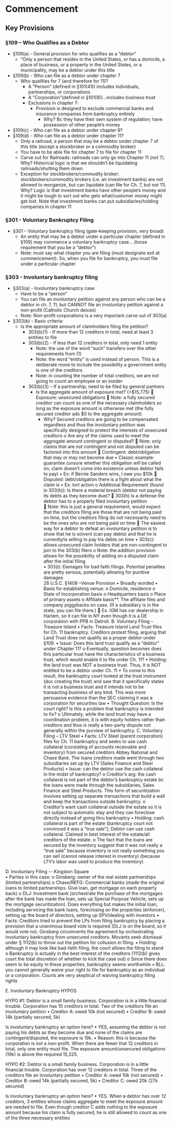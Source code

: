 # Commencement

## Key Provisions

### §109 – Who Qualifies as a Debtor

* §109(a) - General provision for who qualifies as a “debtor”
  * “Only a person that resides in the United States, or has a domicile, a place of business, or a property in the United States, or a municipality, may be a debtor under this title
* §109(b) - Who can file as a debtor under chapter 7
  * Who qualifies for 7 (and therefore for 11)?
    * A “Person” (defined in §101(41)) includes individuals, partnerships, or corporations
    * A “Corporation”(defined in §101(9))…includes business trust
    * Exclusions in chapter 7:
      * Provision is designed to exclude commercial banks and insurance companies from bankruptcy entirely
        * Why? Bc they have their own system of regulation; have possession of other people’s money
* §109(c) - Who can file as a debtor under chapter 9?
* §109(d) - Who can file as a debtor under chapter 11?
  * Only a railroad, a person that may be a debtor under chapter 7 of this title (except a stockbroker or a commodity broker)
  * You have to be able file for chapter 7 to file for chapter 11
  * Carve out for Railroads: railroads can only go into Chapter 11 (not 7). Why? Historical logic is that we shouldn’t be liquidating railroads/shutting them down
  * Exception for stockbrokers/commodity broker: stockbrokers/commodity brokers (i.e. an investment banks) are not allowed to reorganize, but can liquidate (can file for Ch. 7, but not 11). Why? Logic is that investment banks have other people’s money and it might be tough to sort out who gets what/customer money might get lost. Note that investment banks can put subsidiaries/holding companies in chapter 11

### §301 - Voluntary Bankruptcy Filing

* §301 – Voluntary bankruptcy filing (gate-keeping provision, very broad)
  * An entity that may be a debtor under a particular chapter (defined in §109) may commence a voluntary bankruptcy case… (loose requirement that you be a “debtor”)
  * Note: must say what chapter you are filing (must designate exit at commencement). So, when you file for bankruptcy, you must file under a particular chapter

### §303 - Involuntary bankruptcy filing

* §303(a) - Involuntary bankruptcy case
  * Have to be a “person”
  * You can file an involuntary petition against any person who can be a debtor in ch. 7, 11, but CANNOT file an involuntary petition against a non-profit (Catholic Church deices)
  * Note: Non-profit corporations is a very important carve out of 303(a)
* §303(b) - Basic criteria:
  * Is the appropriate amount of claimholders filing the petition?
    * 303(b)(1) - If more than 12 creditors in total, need at least 3 entities to file
    * 303(b)(2) - If less than 12 creditors in total, only need 1 entity
      * Note: the use of the word “such” transfers over the other requirements from (1)
      * Note: the word “entity” is used instead of person. This is a deliberate move to include the possibility a government entity is one of the creditors
      * Note: in counting the number of total creditors, we are not going to count an employee or an insider
    * 303(b)(3) – If a partnership, need to be filed by general partners
      * Is the aggregate amount of exposure met? (>$15,775)
        	Exposure: unsecured obligations
        	Note: a fully secured creditor can count as one of the necessary claimholders so long as the exposure amount is otherwise met (the fully secured creditor ads $0 to the aggregate amount)
          * Why? Secured creditors are going to be compensated regardless and thus the involuntary petition was specifically designed to protect the interests of unsecured creditors
o	Are any of the claims used to meet the aggregate amount contingent or disputed? 
	Note: only claims that are not contingent and not disputed can be factored into this amount 
	Contingent: debt/obligation that may or may not become due 
•	Classic example: guarantee (unsure whether this obligation will be called on, claim doesn’t come into existence unless debtor fails to pay) 
•	Ex: if Bernie Sanders wins, I owe you $10k 
	Disputed: debt/obligation there is a fight about what the claim is
•	Ex: tort action 
o	Additional Requirement (found in 303(h)): Is there a material breach (debtor not paying its debts as they become due)? 
	303(h) is a defense the debtor has to a properly filed involuntary petition  
	Note: this is just a general requirement, would expect that the creditors filing are those that are not being paid on time, but the creditors filing do not necessarily need to be the ones who are not being paid on time 
	The easiest way for a debtor to defeat an involuntary petition is to show that he is solvent (can pay debts) and that he is currently/is willing to pay his debts on time 
•	303(c): allows unsecured claim holders that are non-contingent to join to the 303(b) filers
o	Note: the addition provision allows for the possibility of adding on a disputed claim after the initial filing   
•	303(i): Damages for bad faith filings. Potential penalties are pretty serious, potentially allowing for punitive damages  
28 U.S.C. §1408 –Venue Provision 
•	Broadly worded
•	Basis for establishing venue: 
o	Domicile, residence 
o	State of Incorporation basis
o	Headquarters basis
o	Place of primary assets
o	Affiliate basis**. The affiliate files and company piggybacks on case. (If a subsidiary is in the state, you can file there.)
	Ex. IGM has car dealership in Harlem, so it can file in NY even though it is a DE corporation with PPB in Detroit. 
B.	Voluntary Filing – Treasure Island
•	Facts: Treasure Island Land Trust files for Ch. 11 bankruptcy. Creditors protest filing, arguing that Land Trust does not qualify as a proper debtor under §109. 
•	Issue: Does this land trust qualify as a “debtor” under Chapter 11? 
o	Eventually, question becomes does this particular trust have the characteristics of a business trust, which would enable it to file under Ch. 11? 
•	Holding: the land trust was NOT a business trust. Thus, it is NOT entitled to be a debtor under Ch. 11
•	To come to this result, the bankruptcy court looked at the trust instrument (doc creating the trust) and saw that it specifically states it is not a business trust and it intends not to be transacting business of any kind. This was more persuasive evidence than the SEC claiming it was a corporation for securities law
•	Thought Question: Is the court right? Is this a problem that bankruptcy is intended to fix? 
o	Ultimately, while the land trust may have a coordination problem, it is with equity holders rather than creditors and thus is really a two-party dispute not generally within the purview of bankruptcy. 
C.	Voluntary Filing – LTV Steel
•	Facts: LTV Steel (parent corporation) files for Ch. 11 bankruptcy and seeks to use cash collateral (consisting of accounts receivable and inventory) from secured creditors Abbey National and Chase Bank. The loans creditors made went through two subsidiaries set up by LTV (Sales Finance and Steel Products) 
•	Issue: can the debtor use the cash collateral in the midst of bankruptcy? 
o	Creditor’s arg: the cash collateral is not part of the debtor’s bankruptcy estate bc the loans were made through the subsidiaries, Sales Finance and Steel Products. This form of securitization involves setting up separate transactions that build a wall and keep the transactions outside bankruptcy.
o	Creditor’s want cash collateral outside the estate so it is not subject to automatic stay and they can foreclose directly instead of going thru bankruptcy
•	Holding: cash collateral is part of the estate (bankruptcy court not convinced it was a “true sale”); Debtor can use cash collateral. Claimed in best interest of the estate/all creditors of the estate.
o	The fact that the loans are secured by the inventory suggest that it was not really a “true sale” because inventory is not really something you can sell (cannot release interest in inventory) (because LTV’s labor was used to produce the inventory) 


D.	Involuntary Filing -- Kingston Square  
•	Parties in this case: 
o	Ginsberg: owner of the real estate partnerships (limited partnerships)
o	Chase/REFG: Commercial banks (made the original loans to limited partnerships. Give loan, get mortgage on each property back) 
o	DLJ: Investment bank (orchestrate the purchase of the mortgages after the bank has made the loan, sets up Special Purpose Vehicle, sets up the mortgage securitization). Does everything but makes the initial loan, including servicing the bank loans, foreclosing on the properties (enforcer), setting up the board of directors, setting up SPV/dealing with investors 
•	Facts: Creditors tried to prevent the LPs from filing bankruptcy by placing a provision that a unanimous board vote is required (DLJ is on the board, so it would vote no). Ginsberg circumvents the agreement by orchestrating involuntary bankruptcy from unsecured creditors. Movants seek dismissal under § 1112(b) to throw out the petition for collusion in filing. 
•	Holding: although it may look like bad-faith filing, the court allows the filing to stand 
o	Bankruptcy is actually in the best interest of the creditors (1112(b) gives court the total discretion of whether to kick the case out)
o	Since there does seem to be equity in these properties, bankruptcy seems worthwhile
•	BLL: you cannot generally waive your right to file for bankruptcy as an individual or a corporation. Courts are very skeptical of waiving bankruptcy filing rights

E.	Involuntary Bankruptcy HYPOS

HYPO #1: Debtor is a small family business. Corporation is in a little financial trouble. Corporation has 10 creditors in total. Two of the creditors file an involuntary petition 
•	Creditor A: owed 10k (not secured) 
•	Creditor B: owed 14k (partially secured, 5k) 

Is involuntary bankruptcy an option here? 
•	YES, assuming the debtor is not paying his debts as they become due and none of the claims are contingent/disputed, the exposure is 19k. 
•	Reason: this is because the corporation is not a non-profit. When there are fewer that 12 creditors in total, only one entity must file. The exposure amount/unsecured obligations (19k) is above the required 15,325.

HYPO #2: Debtor is a small family business. Corporation is in a little financial trouble. Corporation has over 12 creditors in total. Three of the creditors file an involuntary petition 
•	Creditor A: owed 10k (not secured) 
•	Creditor B: owed 14k (partially secured, 5k) 
•	Creditor C: owed 20k (27k secured) 

Is involuntary bankruptcy an option here? 
•	YES. When a debtor has over 12 creditors, 3 entities whose claims aggregate to meet the exposure amount are needed to file. Even though creditor C adds nothing to the exposure amount because his claim is fully secured, he is still allowed to count as one of the three necessary entities 
